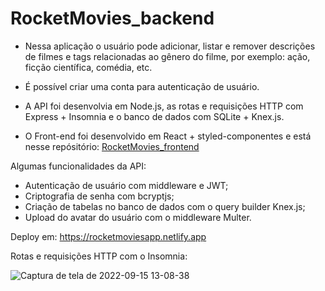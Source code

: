 # RocketMovies_backend

- Nessa aplicação o usuário pode adicionar, listar e remover descrições de filmes e tags relacionadas ao gênero do filme, por exemplo: ação, ficção científica, comédia, etc.

- É possível criar uma conta para autenticação de usuário.

- A API foi desenvolvia em Node.js, as rotas e requisições HTTP com Express + Insomnia e o banco de dados com SQLite + Knex.js.

- O Front-end foi desenvolvido em React + styled-componentes e está nesse repósitório: [RocketMovies_frontend](https://github.com/Tiago-92/RocketMovies_frontend) 

Algumas funcionalidades da API:
- Autenticação de usuário com middleware e JWT;
- Criptografia de senha com bcryptjs;
- Criação de tabelas no banco de dados com o query builder Knex.js;
- Upload do avatar do usuário com o middleware Multer.

Deploy em: https://rocketmoviesapp.netlify.app

Rotas e requisições HTTP com o Insomnia:

![Captura de tela de 2022-09-15 13-08-38](https://user-images.githubusercontent.com/99975837/190456282-153ca657-d3b5-478e-8b87-07b808dbbb18.png)
